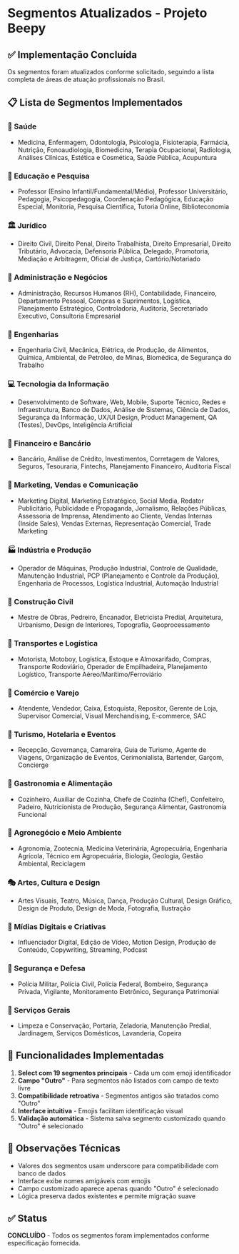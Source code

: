 # Segmentos Atualizados - Projeto Beepy

## ✅ Implementação Concluída

Os segmentos foram atualizados conforme solicitado, seguindo a lista completa de áreas de atuação profissionais no Brasil.

## 📋 Lista de Segmentos Implementados

### 🏥 Saúde
- Medicina, Enfermagem, Odontologia, Psicologia, Fisioterapia, Farmácia, Nutrição, Fonoaudiologia, Biomedicina, Terapia Ocupacional, Radiologia, Análises Clínicas, Estética e Cosmética, Saúde Pública, Acupuntura

### 🧠 Educação e Pesquisa
- Professor (Ensino Infantil/Fundamental/Médio), Professor Universitário, Pedagogia, Psicopedagogia, Coordenação Pedagógica, Educação Especial, Monitoria, Pesquisa Científica, Tutoria Online, Biblioteconomia

### 🏛️ Jurídico
- Direito Civil, Direito Penal, Direito Trabalhista, Direito Empresarial, Direito Tributário, Advocacia, Defensoria Pública, Delegado, Promotoria, Mediação e Arbitragem, Oficial de Justiça, Cartório/Notariado

### 💼 Administração e Negócios
- Administração, Recursos Humanos (RH), Contabilidade, Financeiro, Departamento Pessoal, Compras e Suprimentos, Logística, Planejamento Estratégico, Controladoria, Auditoria, Secretariado Executivo, Consultoria Empresarial

### 🏢 Engenharias
- Engenharia Civil, Mecânica, Elétrica, de Produção, de Alimentos, Química, Ambiental, de Petróleo, de Minas, Biomédica, de Segurança do Trabalho

### 💻 Tecnologia da Informação
- Desenvolvimento de Software, Web, Mobile, Suporte Técnico, Redes e Infraestrutura, Banco de Dados, Análise de Sistemas, Ciência de Dados, Segurança da Informação, UX/UI Design, Product Management, QA (Testes), DevOps, Inteligência Artificial

### 🏦 Financeiro e Bancário
- Bancário, Análise de Crédito, Investimentos, Corretagem de Valores, Seguros, Tesouraria, Fintechs, Planejamento Financeiro, Auditoria Fiscal

### 📣 Marketing, Vendas e Comunicação
- Marketing Digital, Marketing Estratégico, Social Media, Redator Publicitário, Publicidade e Propaganda, Jornalismo, Relações Públicas, Assessoria de Imprensa, Atendimento ao Cliente, Vendas Internas (Inside Sales), Vendas Externas, Representação Comercial, Trade Marketing

### 🏭 Indústria e Produção
- Operador de Máquinas, Produção Industrial, Controle de Qualidade, Manutenção Industrial, PCP (Planejamento e Controle da Produção), Engenharia de Processos, Logística Industrial, Automação Industrial

### 🧱 Construção Civil
- Mestre de Obras, Pedreiro, Encanador, Eletricista Predial, Arquitetura, Urbanismo, Design de Interiores, Topografia, Geoprocessamento

### 🚛 Transportes e Logística
- Motorista, Motoboy, Logística, Estoque e Almoxarifado, Compras, Transporte Rodoviário, Operador de Empilhadeira, Planejamento Logístico, Transporte Aéreo/Marítimo/Ferroviário

### 🛒 Comércio e Varejo
- Atendente, Vendedor, Caixa, Estoquista, Repositor, Gerente de Loja, Supervisor Comercial, Visual Merchandising, E-commerce, SAC

### 🏨 Turismo, Hotelaria e Eventos
- Recepção, Governança, Camareira, Guia de Turismo, Agente de Viagens, Organização de Eventos, Cerimonialista, Bartender, Garçom, Concierge

### 🍳 Gastronomia e Alimentação
- Cozinheiro, Auxiliar de Cozinha, Chefe de Cozinha (Chef), Confeiteiro, Padeiro, Nutricionista de Produção, Segurança Alimentar, Gastronomia Funcional

### 🌱 Agronegócio e Meio Ambiente
- Agronomia, Zootecnia, Medicina Veterinária, Agropecuária, Engenharia Agrícola, Técnico em Agropecuária, Biologia, Geologia, Gestão Ambiental, Reciclagem

### 🎭 Artes, Cultura e Design
- Artes Visuais, Teatro, Música, Dança, Produção Cultural, Design Gráfico, Design de Produto, Design de Moda, Fotografia, Ilustração

### 📱 Mídias Digitais e Criativas
- Influenciador Digital, Edição de Vídeo, Motion Design, Produção de Conteúdo, Copywriting, Streaming, Podcast

### 👮 Segurança e Defesa
- Polícia Militar, Polícia Civil, Polícia Federal, Bombeiro, Segurança Privada, Vigilante, Monitoramento Eletrônico, Segurança Patrimonial

### 🧹 Serviços Gerais
- Limpeza e Conservação, Portaria, Zeladoria, Manutenção Predial, Jardinagem, Serviços Domésticos, Lavanderia, Copeira

## 🔧 Funcionalidades Implementadas

1. **Select com 19 segmentos principais** - Cada um com emoji identificador
2. **Campo "Outro"** - Para segmentos não listados com campo de texto livre
3. **Compatibilidade retroativa** - Segmentos antigos são tratados como "Outro"
4. **Interface intuitiva** - Emojis facilitam identificação visual
5. **Validação automática** - Sistema salva segmento customizado quando "Outro" é selecionado

## 📝 Observações Técnicas

- Valores dos segmentos usam underscore para compatibilidade com banco de dados
- Interface exibe nomes amigáveis com emojis
- Campo customizado aparece apenas quando "Outro" é selecionado
- Lógica preserva dados existentes e permite migração suave

## ✅ Status

**CONCLUÍDO** - Todos os segmentos foram implementados conforme especificação fornecida.

